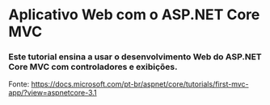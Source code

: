 # Aplicativo Web com o ASP.NET Core MVC

### Este tutorial ensina a usar o desenvolvimento Web do ASP.NET Core MVC com controladores e exibições.

Fonte: https://docs.microsoft.com/pt-br/aspnet/core/tutorials/first-mvc-app/?view=aspnetcore-3.1
